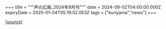 +++
title = """声の広報_2024年9月号"""
date = 2024-09-02T04:00:00.000Z
expiryDate = 2025-01-04T05:19:52.053Z
tags = ["kuriyama","news"]
+++


[[source]](https://www.town.kuriyama.hokkaido.jp/site/koho/28728.html)
